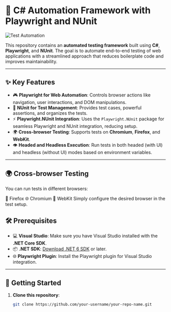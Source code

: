 # 🚀 C# Automation Framework with Playwright and NUnit

![Test Automation](./assets/test-automation.png) <!-- Coloca tu imagen aquí -->

This repository contains an **automated testing framework** built using **C#**, **Playwright**, and **NUnit**. The goal is to automate end-to-end testing of web applications with a streamlined approach that reduces boilerplate code and improves maintainability.

---

## ✨ Key Features

- 🎮 **Playwright for Web Automation**: Controls browser actions like navigation, user interactions, and DOM manipulations.
- 🧪 **NUnit for Test Management**: Provides test cases, powerful assertions, and organizes the tests.
- ⚡ **Playwright.NUnit Integration**: Uses the `Playwright.NUnit` package for seamless Playwright and NUnit integration, reducing setup.
- 🌍 **Cross-browser Testing**: Supports tests on **Chromium**, **Firefox**, and **WebKit**.
- 👁️ **Headed and Headless Execution**: Run tests in both headed (with UI) and headless (without UI) modes based on environment variables.

---
## 🌍 Cross-browser Testing
You can run tests in different browsers:

🦊 Firefox
🌐 Chromium
🦁 WebKit
Simply configure the desired browser in the test setup.

## 🛠️ Prerequisites

- 💻 **Visual Studio**: Make sure you have Visual Studio installed with the **.NET Core SDK**.
- 📦 **.NET SDK**: [Download .NET 6 SDK](https://dotnet.microsoft.com/download/dotnet/6.0) or later.
- 🌐 **Playwright Plugin**: Install the Playwright plugin for Visual Studio integration.

---

## 🚀 Getting Started

1. **Clone this repository**:
   ```bash
   git clone https://github.com/your-username/your-repo-name.git
   
